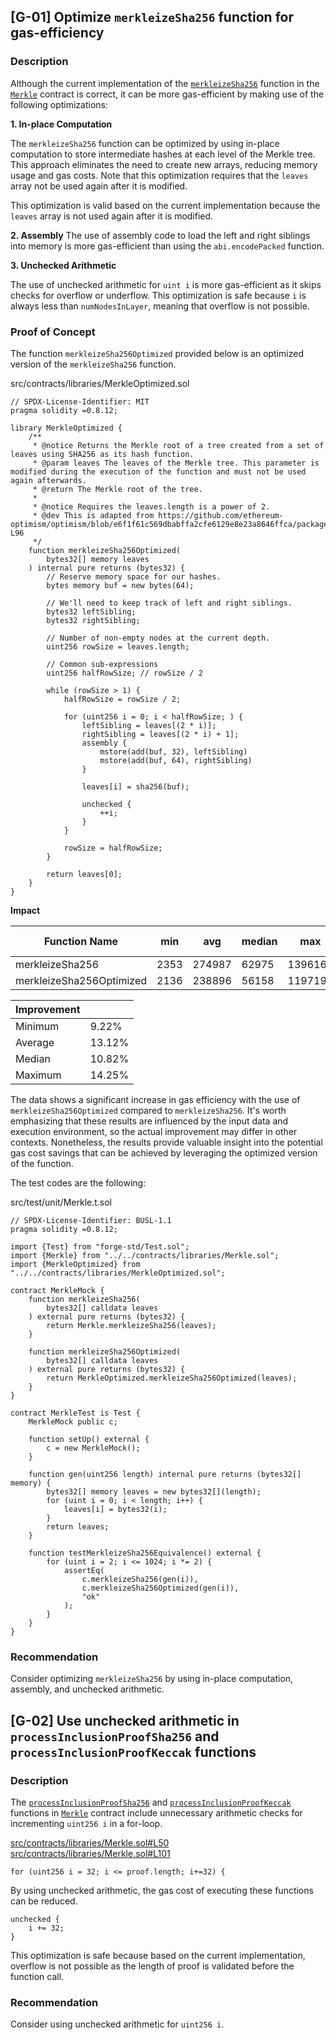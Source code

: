 ## [G-01] Optimize `merkleizeSha256` function for gas-efficiency

### Description

Although the current implementation of the [`merkleizeSha256`](https://github.com/code-423n4/2023-04-eigenlayer/blob/main/src/contracts/libraries/Merkle.sol#L129-L153) function in the [`Merkle`](https://github.com/code-423n4/2023-04-eigenlayer/blob/main/src/contracts/libraries/Merkle.sol) contract is correct, it can be more gas-efficient by making use of the following optimizations:

**1. In-place Computation**

The `merkleizeSha256` function can be optimized by using in-place computation to store intermediate hashes at each level of the Merkle tree. This approach eliminates the need to create new arrays, reducing memory usage and gas costs. Note that this optimization requires that the `leaves` array not be used again after it is modified.

This optimization is valid based on the current implementation because the `leaves` array is not used again after it is modified.

**2. Assembly**
The use of assembly code to load the left and right siblings into memory is more gas-efficient than using the `abi.encodePacked` function.

**3. Unchecked Arithmetic**

The use of unchecked arithmetic for `uint i` is more gas-efficient as it skips checks for overflow or underflow. This optimization is safe because `i` is always less than `numNodesInLayer`, meaning that overflow is not possible.

### Proof of Concept

The function `merkleizeSha256Optimized` provided below is an optimized version of the `merkleizeSha256` function.

src/contracts/libraries/MerkleOptimized.sol

```solidity
// SPDX-License-Identifier: MIT
pragma solidity =0.8.12;

library MerkleOptimized {
    /**
     * @notice Returns the Merkle root of a tree created from a set of leaves using SHA256 as its hash function.
     * @param leaves The leaves of the Merkle tree. This parameter is modified during the execution of the function and must not be used again afterwards.
     * @return The Merkle root of the tree.
     *
     * @notice Requires the leaves.length is a power of 2.
     * @dev This is adapted from https://github.com/ethereum-optimism/optimism/blob/e6f1f61c569dbabffa2cfe6129e8e23a8646ffca/packages/contracts/contracts/libraries/utils/Lib_MerkleTree.sol#L13C1-L96
     */
    function merkleizeSha256Optimized(
        bytes32[] memory leaves
    ) internal pure returns (bytes32) {
        // Reserve memory space for our hashes.
        bytes memory buf = new bytes(64);

        // We'll need to keep track of left and right siblings.
        bytes32 leftSibling;
        bytes32 rightSibling;

        // Number of non-empty nodes at the current depth.
        uint256 rowSize = leaves.length;

        // Common sub-expressions
        uint256 halfRowSize; // rowSize / 2

        while (rowSize > 1) {
            halfRowSize = rowSize / 2;

            for (uint256 i = 0; i < halfRowSize; ) {
                leftSibling = leaves[(2 * i)];
                rightSibling = leaves[(2 * i) + 1];
                assembly {
                    mstore(add(buf, 32), leftSibling)
                    mstore(add(buf, 64), rightSibling)
                }

                leaves[i] = sha256(buf);

                unchecked {
                    ++i;
                }
            }

            rowSize = halfRowSize;
        }

        return leaves[0];
    }
}
```

**Impact**

| Function Name            | min  | avg    | median | max     | # calls |
| ------------------------ | ---- | ------ | ------ | ------- | ------- |
| merkleizeSha256          | 2353 | 274987 | 62975  | 1396167 | 10      |
| merkleizeSha256Optimized | 2136 | 238896 | 56158  | 1197190 | 10      |

| Improvement |        |
| ----------- | ------ |
| Minimum     | 9.22%  |
| Average     | 13.12% |
| Median      | 10.82% |
| Maximum     | 14.25% |

The data shows a significant increase in gas efficiency with the use of `merkleizeSha256Optimized` compared to `merkleizeSha256`. It's worth emphasizing that these results are influenced by the input data and execution environment, so the actual improvement may differ in other contexts. Nonetheless, the results provide valuable insight into the potential gas cost savings that can be achieved by leveraging the optimized version of the function.

The test codes are the following:

src/test/unit/Merkle.t.sol

```solidity
// SPDX-License-Identifier: BUSL-1.1
pragma solidity =0.8.12;

import {Test} from "forge-std/Test.sol";
import {Merkle} from "../../contracts/libraries/Merkle.sol";
import {MerkleOptimized} from "../../contracts/libraries/MerkleOptimized.sol";

contract MerkleMock {
    function merkleizeSha256(
        bytes32[] calldata leaves
    ) external pure returns (bytes32) {
        return Merkle.merkleizeSha256(leaves);
    }

    function merkleizeSha256Optimized(
        bytes32[] calldata leaves
    ) external pure returns (bytes32) {
        return MerkleOptimized.merkleizeSha256Optimized(leaves);
    }
}

contract MerkleTest is Test {
    MerkleMock public c;

    function setUp() external {
        c = new MerkleMock();
    }

    function gen(uint256 length) internal pure returns (bytes32[] memory) {
        bytes32[] memory leaves = new bytes32[](length);
        for (uint i = 0; i < length; i++) {
            leaves[i] = bytes32(i);
        }
        return leaves;
    }

    function testMerkleizeSha256Equivalence() external {
        for (uint i = 2; i <= 1024; i *= 2) {
            assertEq(
                c.merkleizeSha256(gen(i)),
                c.merkleizeSha256Optimized(gen(i)),
                "ok"
            );
        }
    }
}
```

### Recommendation

Consider optimizing `merkleizeSha256` by using in-place computation, assembly, and unchecked arithmetic.

## [G-02] Use unchecked arithmetic in `processInclusionProofSha256` and `processInclusionProofKeccak` functions

### Description

The [`processInclusionProofSha256`](https://github.com/code-423n4/2023-04-eigenlayer/blob/main/src/contracts/libraries/Merkle.sol#L99-L121) and [`processInclusionProofKeccak`](https://github.com/code-423n4/2023-04-eigenlayer/blob/main/src/contracts/libraries/Merkle.sol#L48-L70) functions in [`Merkle`](https://github.com/code-423n4/2023-04-eigenlayer/blob/main/src/contracts/libraries/Merkle.sol) contract include unnecessary arithmetic checks for incrementing `uint256 i` in a for-loop.

[src/contracts/libraries/Merkle.sol#L50](https://github.com/code-423n4/2023-04-eigenlayer/blob/main/src/contracts/libraries/Merkle.sol#L50)
[src/contracts/libraries/Merkle.sol#L101](https://github.com/code-423n4/2023-04-eigenlayer/blob/main/src/contracts/libraries/Merkle.sol#L101)

```solidity
for (uint256 i = 32; i <= proof.length; i+=32) {
```

By using unchecked arithmetic, the gas cost of executing these functions can be reduced.

```solidity
unchecked {
    i += 32;
}
```

This optimization is safe because based on the current implementation, overflow is not possible as the length of proof is validated before the function call.

### Recommendation

Consider using unchecked arithmetic for `uint256 i`.
